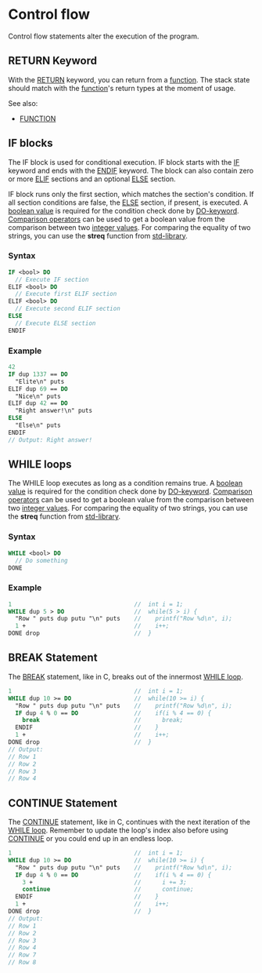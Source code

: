 # Control flow

Control flow statements alter the execution of the program.

## RETURN Keyword

With the [RETURN](keywords.md#return) keyword, you can return from a [function](keywords.md#function). The stack state should match with the [function](keywords.md#function)'s return types at the moment of usage.

See also:

- [FUNCTION](keywords.md#function)

## IF blocks

The IF block is used for conditional execution. IF block starts with the [IF](keywords.md#if) keyword and ends with the [ENDIF](keywords.md#endif) keyword. The block can also contain zero or more [ELIF](keywords.md#elif) sections and an optional [ELSE](keywords.md#else) section.

IF block runs only the first section, which matches the section's condition. If all section conditions are false, the [ELSE](keywords.md#else) section, if present, is executed. A [boolean value](types.md#bool---boolean) is required for the condition check done by [DO-keyword](keywords.md#do). [Comparison operators](intrinsics.md#comparisons) can be used to get a boolean value from the comparison between two [integer values](definitions.md#integer-types). For comparing the equality of two strings, you can use the **streq** function from [std-library](./../lib/std.torth).

### Syntax

```pascal
IF <bool> DO
  // Execute IF section
ELIF <bool> DO
  // Execute first ELIF section
ELIF <bool> DO
  // Execute second ELIF section
ELSE
  // Execute ELSE section
ENDIF
```

### Example

```pascal
42
IF dup 1337 == DO
  "Elite\n" puts
ELIF dup 69 == DO
  "Nice\n" puts
ELIF dup 42 == DO
  "Right answer!\n" puts
ELSE
  "Else\n" puts
ENDIF
// Output: Right answer!
```

## WHILE loops

The WHILE loop executes as long as a condition remains true. A [boolean value](types.md#bool---boolean) is required for the condition check done by [DO-keyword](keywords.md#do). [Comparison operators](intrinsics.md#comparisons) can be used to get a boolean value from the comparison between two [integer values](definitions.md#integer-types). For comparing the equality of two strings, you can use the **streq** function from [std-library](./../lib/std.torth).

### Syntax

```pascal
WHILE <bool> DO
  // Do something
DONE
```

### Example

```pascal
1                                   //  int i = 1;
WHILE dup 5 > DO                    //  while(5 > i) {
  "Row " puts dup putu "\n" puts    //    printf("Row %d\n", i);
  1 +                               //    i++;
DONE drop                           //  }
```

## BREAK Statement

The [BREAK](keywords.md#break) statement, like in C, breaks out of the innermost [WHILE loop](#while-loops).

```pascal
1                                   //  int i = 1;
WHILE dup 10 >= DO                  //  while(10 >= i) {
  "Row " puts dup putu "\n" puts    //    printf("Row %d\n", i);
  IF dup 4 % 0 == DO                //    if(i % 4 == 0) {
    break                           //      break;
  ENDIF                             //    }
  1 +                               //    i++;
DONE drop                           //  }
// Output:
// Row 1
// Row 2
// Row 3
// Row 4
```

## CONTINUE Statement

The [CONTINUE](keywords.md#continue) statement, like in C, continues with the next iteration of the [WHILE loop](#while-loops). Remember to update the loop's index also before using [CONTINUE](keywords.md#continue) or you could end up in an endless loop.

```pascal
1                                   //  int i = 1;
WHILE dup 10 >= DO                  //  while(10 >= i) {
  "Row " puts dup putu "\n" puts    //    printf("Row %d\n", i);
  IF dup 4 % 0 == DO                //    if(i % 4 == 0) {
    3 +                             //      i += 3;
    continue                        //      continue;
  ENDIF                             //    }
  1 +                               //    i++;
DONE drop                           //  }
// Output:
// Row 1
// Row 2
// Row 3
// Row 4
// Row 7
// Row 8
```
